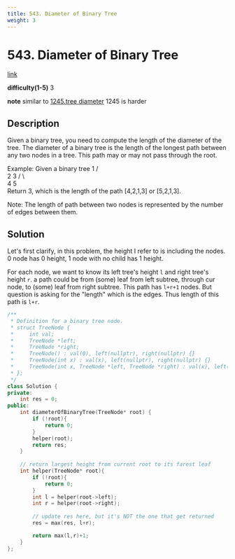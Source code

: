 ```yaml
---
title: 543. Diameter of Binary Tree
weight: 3
---
```

# 543. Diameter of Binary Tree
[link](https://leetcode.com/problems/diameter-of-binary-tree/submissions/)

**difficulty(1-5)**
3

**note**
similar to [1245.tree diameter](1245) 1245 is harder

## Description
Given a binary tree, you need to compute the length of the diameter of the tree. The diameter of a binary tree is the length of the longest path between any two nodes in a tree. This path may or may not pass through the root.

Example:
Given a binary tree
          1
         / \
        2   3
       / \     
      4   5    
Return 3, which is the length of the path [4,2,1,3] or [5,2,1,3].

Note: The length of path between two nodes is represented by the number of edges between them.

## Solution

Let's first clarify, in this problem, the height I refer to is including the nodes. 0 node has 0 height, 1 node with no child has 1 height. 

For each node, we want to know its left tree's height `l` and right tree's height `r`. a path could be from (some) leaf from left subtree, through cur node, to (some) leaf from right subtree. This path has `l+r+1` nodes. But question is asking for the "length" which is the edges. Thus length of this path is `l+r`.

```c++
/**
 * Definition for a binary tree node.
 * struct TreeNode {
 *     int val;
 *     TreeNode *left;
 *     TreeNode *right;
 *     TreeNode() : val(0), left(nullptr), right(nullptr) {}
 *     TreeNode(int x) : val(x), left(nullptr), right(nullptr) {}
 *     TreeNode(int x, TreeNode *left, TreeNode *right) : val(x), left(left), right(right) {}
 * };
 */
class Solution {
private:
    int res = 0;
public:
    int diameterOfBinaryTree(TreeNode* root) {
        if (!root){
            return 0;
        }
        helper(root);
        return res;
    }
    
    // return largest height from current root to its farest leaf
    int helper(TreeNode* root){
        if (!root){
            return 0;
        }
        int l = helper(root->left);
        int r = helper(root->right);
        
        // update res here, but it's NOT the one that get returned
        res = max(res, l+r);

        return max(l,r)+1;
    }
};
```